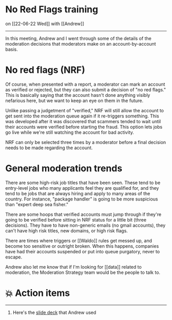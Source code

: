 # No Red Flags training
on [[22-06-22 Wed]]
with [[Andrew]]

---
In this meeting, Andrew and I went through some of the details of the moderation decisions that moderators make on an account-by-account basis. 

# No red flags (NRF)
Of course, when presented with a report, a moderator can mark an account as verified or rejected, but they can also submit a decision of "no red flags." This is basically saying that the account hasn't done anything visibly nefarious here, but we want to keep an eye on them in the future. 

Unlike passing a judgetment of "verified," NRF will still allow the account to get sent into the moderation queue again if it re-triggers something. This was developed after it was discovered that scammers tended to wait until their accounts were verified before starting the fraud. This option lets jobs go live while we're still watching the account for bad activity. 

NRF can only be selected three times by a moderator before a final decision needs to be made regarding the account. 

# General moderation trends
There are some high-risk job titles that have been seen. These tend to be entry-level jobs who many applicants feel they are qualified for, and they tend to be jobs that are always hiring and apply to many areas of the country. For instance, "package handler" is going to be more suspicious than "expert deep sea fisher." 

There are some hoops that verified accounts must jump through if they're going to be verified before sitting in NRF status for a little bit (three decisions). They have to have non-generic emails (no gmail accounts), they can't have high risk titles, new domains, or high risk flags. 

There are times where triggers or [[Waldo]] rules get messed up, and become too sensitive or outright broken. When this happens, companies have had their accounts suspended or put into queue purgatory, never to escape. 

Andrew also let me know that if I'm looking for [[data]] related to moderation, the Moderation Strategy team would be the people to talk to.

# 💥 Action items


---
1. Here's the [slide deck](https://docs.google.com/presentation/d/1lVyi8ETvWtqz93J0X8vZr-HFaSghoZ-YM6Fo6ZtZmrw/edit#slide=id.p) that Andrew used